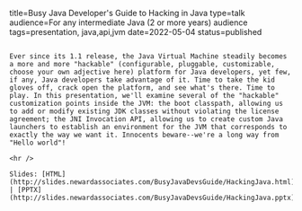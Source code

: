 title=Busy Java Developer's Guide to Hacking in Java
type=talk
audience=For any intermediate Java (2 or more years) audience
tags=presentation, java,api,jvm
date=2022-05-04
status=published
~~~~~~

Ever since its 1.1 release, the Java Virtual Machine steadily becomes a more and more "hackable" (configurable, pluggable, customizable, choose your own adjective here) platform for Java developers, yet few, if any, Java developers take advantage of it. Time to take the kid gloves off, crack open the platform, and see what's there. Time to play. In this presentation, we'll examine several of the "hackable" customization points inside the JVM: the boot classpath, allowing us to add or modify existing JDK classes without violating the license agreement; the JNI Invocation API, allowing us to create custom Java launchers to establish an environment for the JVM that corresponds to exactly the way we want it. Innocents beware--we're a long way from "Hello world"!
    
<hr />

Slides: [HTML](http://slides.newardassociates.com/BusyJavaDevsGuide/HackingJava.html) | [PPTX](http://slides.newardassociates.com/BusyJavaDevsGuide/HackingJava.pptx)

